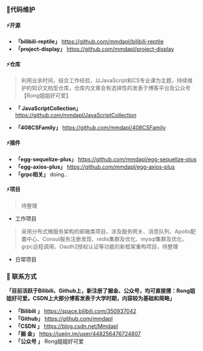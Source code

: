 ### 🌱代码维护

#### ⚡开源

- **「bilibili-reptile」** https://github.com/mmdapl/bilibili-reptile
- **「project-display」** https://github.com/mmdapl/project-display

#### ⚡仓库

> 利用业余时间，结合工作经验，以JavaScript和CS专业课为主题，持续维护的知识文档型仓库，仓库内文章会有选择性的发表于博客平台及公众号【Rong姐姐好可爱】

- **「 JavaScriptCollection」**  https://github.com/mmdapl/JavaScriptCollection

- **「408CSFamily」**  https://github.com/mmdapl/408CSFamily

#### ⚡插件

- **「egg-sequelize-plus」**  https://github.com/mmdapl/egg-sequelize-plus
- **「egg-axios-plus」**  https://github.com/mmdapl/egg-axios-plus
- **「grpc相关」**  doing..

#### ⚡项目

> 待整理

- 工作项目

> 采用分布式微服务架构的邮箱类项目，涉及服务网关、消息队列、Apollo配置中心、Consul服务注册发现、redis集群及优化、mysql集群及优化、grpc远程调用、Oauth2授权认证等功能的新框架重构项目，待整理

- 日常项目

### 💬 联系方式

**「目前活跃于Bilibili、Github上，新注册了掘金、公众号，均可直接搜：Rong姐姐好可爱。CSDN上大部分博客发表于大学时期，内容较为基础和简略」**

- **「Bilibili 」** https://space.bilibili.com/350937042
- **「Github」** https://github.com/mmdapl
- **「CSDN 」** https://blog.csdn.net/Mmdapl
- **「掘       金」** https://juejin.im/user/448256476724807
- **「公众号 」** Rong姐姐好可爱

